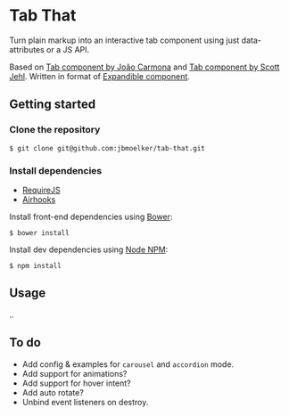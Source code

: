 # Tab That

Turn plain markup into an interactive tab component using just data-attributes or a JS API.

Based on [Tab component by João Carmona](https://bitbucket.org/voorhoede/tabthat) and [Tab component by Scott Jehl](http://filamentgroup.com/dwpe/code/tabs/index.html).
Written in format of [Expandible component](https://github.com/jbmoelker/expandible).

## Getting started

### Clone the repository

    $ git clone git@github.com:jbmoelker/tab-that.git
    
### Install dependencies

* [RequireJS](https://github.com/jrburke/requirejs-bower)
* [Airhooks](https://github.com/voorhoede/airhooks)

Install front-end dependencies using [Bower](https://github.com/bower/bower):

    $ bower install
    
Install dev dependencies using [Node NPM](http://nodejs.org/):

    $ npm install

## Usage

 ..

## To do

* Add config & examples for `carousel` and `accordion` mode.
* Add support for animations?
* Add support for hover intent?
* Add auto rotate?
* Unbind event listeners on destroy.
